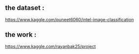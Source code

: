 ## the dataset :

https://www.kaggle.com/puneet6060/intel-image-classification


## the work :

https://www.kaggle.com/rayanbak25/project
